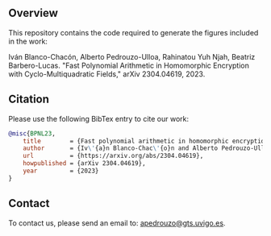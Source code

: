 ## Overview

This repository contains the code required to generate the figures included in the work:

Iván Blanco-Chacón, Alberto Pedrouzo-Ulloa, Rahinatou Yuh Njah, Beatriz Barbero-Lucas. "Fast Polynomial Arithmetic in Homomorphic Encryption with Cyclo-Multiquadratic Fields," arXiv 2304.04619, 2023.

## Citation

Please use the following BibTex entry to cite our work:

```bib
@misc{BPNL23,
    title        = {Fast polynomial arithmetic in homomorphic encryption with cyclo-multiquadratic fields},
    author       = {Iv\'{a}n Blanco-Chac\'{o}n and Alberto Pedrouzo-Ulloa and Rahinatou Yuh Njah and Beatriz Barbero-Lucas},
    url          = {https://arxiv.org/abs/2304.04619},
    howpublished = {arXiv 2304.04619},
    year         = {2023}
}
```

## Contact

To contact us, please send an email to: [apedrouzo@gts.uvigo.es](mailto:apedrouzo@gts.uvigo.es).
